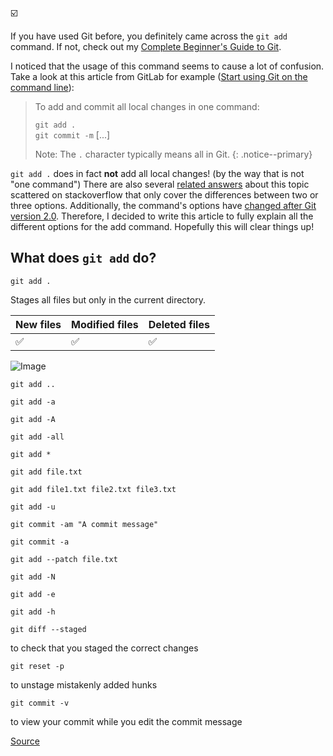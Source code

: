 :ballot_box_with_check:

If you have used Git before, you definitely came across the `git add` command. If not, check out my 
<a href="{{ site.baseurl }}{% post_url git-github-guide/2019-03-10-git-github-beginners-guide %}">Complete Beginner's Guide to Git</a>.

I noticed that the usage of this command seems to cause a lot of confusion.
Take a look at this article from GitLab for example
([Start using Git on the command line](https://docs.gitlab.com/ee/gitlab-basics/start-using-git.html#add-all-changes-to-commit)):

> To add and commit all local changes in one command:
>
> `git add .`  
> `git commit -m` [...]
>
> Note: The `.` character typically means all in Git.
> {: .notice--primary}

`git add .` does in fact **not** add all local changes! (by the way that is not "one command") There are also several [related answers](https://stackoverflow.com/questions/572549/difference-between-git-add-a-and-git-add) about this topic scattered on stackoverflow
that only cover the differences between two or three options.
Additionally, the command's options have [changed after Git version 2.0](https://github.com/git/git/blob/master/Documentation/RelNotes/1.8.3.txt#L19-L30). Therefore, I decided to write this article to fully explain all the different options for the add command.
Hopefully this will clear things up!

## What does `git add` do?

```
git add .
```
Stages all files but only in the current directory.

| New files | Modified files | Deleted files |
|-------|--------|---------|
| ✅ | ✅ | ✅ |

![Image](git-add-dot.png)


```
git add ..
```


```
git add -a
```

```
git add -A
```

```
git add -all
```

```
git add *
```

```
git add file.txt
```

```
git add file1.txt file2.txt file3.txt
```

```
git add -u
```

```
git commit -am "A commit message"
```

```
git commit -a
```

```
git add --patch file.txt
```

```
git add -N
```

```
git add -e
```

```
git add -h
```

```
git diff --staged
```
 to check that you staged the correct changes

```
git reset -p
```
to unstage mistakenly added hunks

```
git commit -v
```
to view your commit while you edit the commit message

[Source](https://stackoverflow.com/questions/1085162/commit-only-part-of-a-file-in-git)


